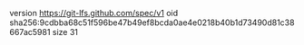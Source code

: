 version https://git-lfs.github.com/spec/v1
oid sha256:9cdbba68c51f596be47b49ef8bcda0ae4e0218b40b1d73490d81c38667ac5981
size 31
